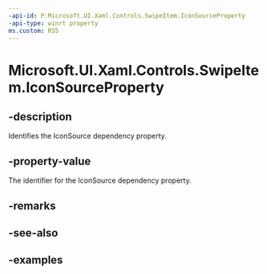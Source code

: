 ```yaml
---
-api-id: P:Microsoft.UI.Xaml.Controls.SwipeItem.IconSourceProperty
-api-type: winrt property
ms.custom: RS5
---
```

<!-- Property syntax.
public DependencyProperty IconSourceProperty { get; }
-->

# Microsoft.UI.Xaml.Controls.SwipeItem.IconSourceProperty


## -description

Identifies the IconSource dependency property.


## -property-value

The identifier for the IconSource dependency property.


## -remarks


## -see-also


## -examples


